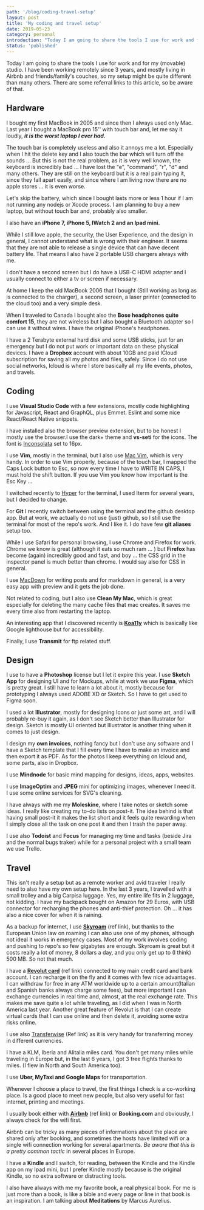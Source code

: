 ```yaml
---
path: '/blog/coding-travel-setup'
layout: post
title: 'My coding and travel setup'
date: 2019-05-23
category: personal
introduction: "Today I am going to share the tools I use for work and for my (movable) studio. I have been working remotely since 3 years and mostly living in Airbnb and friends/family's couches, so my setup might be quite different than many others."
status: 'published'
---
```


Today I am going to share the tools I use for work and for my (movable) studio. I have been working remotely since 3 years, and mostly living in Airbnb and friends/family's couches, so my setup might be quite different than many others.
There are some referral links to this article, so be aware of that.

## Hardware

I bought my first MacBook in 2005 and since then I always used only Mac. Last year I bought a MacBook pro 15'' with touch bar and, let me say it loudly, **_it is the worst laptop I ever had._**

The touch bar is completely useless and also it annoys me a lot. Especially when I hit the delete key and I also touch the bar which will turn off the sounds ... But this is not the real problem, as it is very well known, the keyboard is incredibly bad ...
I have lost the "e", "command", "r", "d" and many others. They are still on the keyboard but it is a real pain typing it, since they fall apart easily, and since where I am living now there are no apple stores ... it is even worse.

Let's skip the battery, which since I bought lasts more or less 1 hour if I am not running any nodejs or Xcode process. I am planning to buy a new laptop, but without touch bar and, probably also smaller.

I also have an **iPhone 7, iPhone 5, IWatch 2 and an Ipad mini.**

While I still love apple, the security, the User Experience, and the design in general, I cannot understand what is wrong with their engineer. It seems that they are not able to release a single device that can have decent battery life. That means I also have 2 portable USB chargers always with me.

I don't have a second screen but I do have a USB-C HDMI adapter and I usually connect to either a tv or screen if necessary.

At home I keep the old MacBook 2006 that I bought (Still working as long as is connected to the charger), a second screen, a laser printer (connected to the cloud too) and a very simple desk.

When I traveled to Canada I bought also the **Bose headphones quite comfort 15**, they are not wireless but I also bought a Bluetooth adapter so I can use it without wires. I have the original iPhone's headphones.

I have a 2 Terabyte external hard disk and some USB sticks, just for an emergency but I do not put work or important data on these physical devices. I have a **Dropbox** account with about 10GB and paid ICloud subscription for saving all my photos and files, safely. Since I do not use social networks, Icloud is where I store basically all my life events, photos, and travels.

## Coding

I use **Visual Studio Code** with a few extensions, mostly code highlighting for Javascript, React and GraphQL, plus Emmet. Eslint and some nice React/React Native snippets.

I have installed also the browser preview extension, but to be honest I mostly use the browser.I use the dark+ theme and **vs-seti** for the icons. The font is [Inconsolata](https://fonts.google.com/specimen/Inconsolata) set to 16px.

I use **Vim**, mostly in the terminal, but I also use [Mac Vim](https://github.com/macvim-dev/macvim), which is very handy. In order to use Vim properly, because of the touch bar, I mapped the Caps Lock button to Esc, so now every time I have to WRITE IN CAPS, I must hold the shift button. If you use Vim you know how important is the Esc Key ...

I switched recently to [Hyper](https://hyper.is/) for the terminal, I used Iterm for several years, but I decided to change.

For **Git** I recently switch between using the terminal and the github desktop app. But at work, we actually do not use (just) github, so I still use the terminal for most of the repo's work. And I like it. I do have few **git aliases** setup too.

While I use Safari for personal browsing, I use Chrome and Firefox for work. Chrome we know is great (although it eats so much ram ... ) but **Firefox** has become (again) incredibly good and fast, and boy ... the CSS grid in the inspector panel is much better than chrome. I would say also for CSS in general.

I use [MacDown](https://macdown.uranusjr.com/) for writing posts and for markdown in general, is a very easy app with preview and it gets the job done.

Not related to coding, but I also use **Clean My Mac**, which is great especially for deleting the many cache files that mac creates. It saves me every time also from restarting the laptop.

An interesting app that I discovered recently is [**Koa11y**](http://open-indy.github.io/Koa11y/) which is basically like Google lighthouse but for accessibility.

Finally, I use **Transmit** for ftp related stuff.

## Design

I use to have a **Photoshop** license but I let it expire this year. I use **Sketch App** for designing UI and for Mockups, while at work we use **Figma**, which is pretty great. I still have to learn a lot about it, mostly because for prototyping I always used ADOBE XD or Sketch. So I have to get used to Figma soon.

I used a lot **Illustrator**, mostly for designing Icons or just some art, and I will probably re-buy it again, as I don't see Sketch better than Illustrator for design. Sketch is mostly UI oriented but Illustrator is another thing when it comes to just design.

I design my **own invoices**, nothing fancy but I don't use any software and I have a Sketch template that I fill every time I have to make an invoice and then export it as PDF. As for the photos I keep everything on Icloud and, some parts, also in Dropbox.

I use **Mindnode** for basic mind mapping for designs, ideas, apps, websites.

I use **ImageOptim** and **JPEG** mini for optimizing images, whenever I need it. I use some online services for SVG's cleaning.

I have always with me my **Moleskine**, where I take notes or sketch some ideas. I really like creating my to-do lists on post-it. The idea behind is that having small post-it it makes the list short and it feels quite rewarding when I simply close all the task on one post it and then I trash the paper away.

I use also **Todoist** and **Focus** for managing my time and tasks (beside Jira and the normal bugs traker) while for a personal project with a small team we use Trello.

## Travel

This isn't really a setup but as a remote worker and avid traveler I really need to also have my own setup here. In the last 3 years, I travelled with a small trolley and a big Carpisa luggage. Yes, my entire life fits in 2 luggage, not kidding.
I have my backpack bought on Amazon for 29 Euros, with USB connector for recharging the phones and anti-thief protection. Oh ... it has also a nice cover for when it is raining.

As a backup for internet, I use [**Skyroam**](http://skyroaminc.refr.cc/LNQFP7Q) (ref link), but thanks to the European Union law on roaming I can also use one of my phones, although not ideal it works in emergency cases. Most of my work involves coding and pushing to repo's so few gigabytes are enough. Skyroam is great but it costs really a lot of money, 8 dollars a day, and you only get up to (I think) 500 MB. So not that much.

I have a [**Revolut card**](https://revolut.com/r/antoninlx) (ref link) connected to my main credit card and bank account. I can recharge it on the fly and it comes with few nice advantages.
I can withdraw for free in any ATM worldwide up to a certain amount(Italian and Spanish banks always charge some fees), but more important I can exchange currencies in real time and, almost, at the real exchange rate. This makes me save quite a lot while traveling, as I did when I was in North America last year.
Another great feature of Revolut is that I can create virtual cards that I can use online and then delete it, avoiding some extra risks online.

I use also [Transferwise](https://transferwise.com/i/antoniof3) (Ref link) as it is very handy for transferring money in different currencies.

I have a KLM, Iberia and Alitalia miles card. You don't get many miles while traveling in Europe but, in the last 6 years, I got 3 free flights thanks to miles. (I flew in North and South America too).

I use **Uber, MyTaxi and Google Maps** for transportation.

Whenever I choose a place to travel, the first things I check is a co-working place. Is a good place to meet new people, but also very useful for fast internet, printing and meetings.

I usually book either with [**Airbnb**](https://abnb.me/e/It2rXODSUW) (ref link) or **Booking.com** and obviously, I always check for the wifi first.

Airbnb can be tricky as many pieces of informations about the place are shared only after booking, and sometimes the hosts have limited wifi or a single wifi connection working for several apartments. _Be aware that this is a pretty common tactic_ in several places in Europe.

I have a **Kindle** and I switch, for reading, between the Kindle and the Kindle app on my Ipad mini, but I prefer Kindle mostly because is the original Kindle, so no extra software or distracting tools.

I also have always with me my favorite book, a real physical book. For me is just more than a book, is like a bible and every page or line in that book is an inspiration. I am talking about **Meditations** by Marcus Aurelius.
